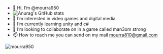 - 👋 Hi, I’m @mourra950
- ![Anurag's GitHub stats](https://github-readme-stats.vercel.app/api?username=mourra950&count_private=true&theme=radical)
- 👀 I’m interested in video games and digital media
- 🌱 I’m currently learning unity and c#
- 💞️ I’m looking to collaborate on in a game called man3om strong
- 📫 How to reach me you can send on my mail mourra810@gmail.com

<!-- [![Repos Badge](https://badges.pufler.dev/repos/mourra950)](https://badges.pufler.dev) -->
<img src="https://komarev.com/ghpvc/?username=mourra950&label=Profile%20views&color=0e75b6&style=flat" alt="mourra950" />

<!---
mourra950/mourra950 is a ✨ special ✨ repository because its `README.md` (this file) appears on your GitHub profile.
You can click the Preview link to take a look at your changes.
--->
